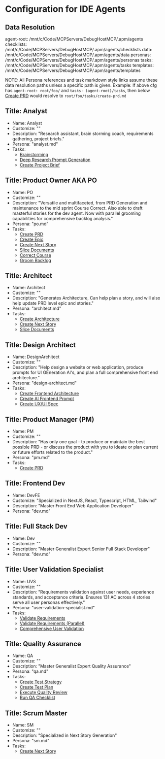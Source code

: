 # Configuration for IDE Agents

## Data Resolution

agent-root: /mnt/c/Code/MCPServers/DebugHostMCP/.apm/agents
checklists: /mnt/c/Code/MCPServers/DebugHostMCP/.apm/agents/checklists
data: /mnt/c/Code/MCPServers/DebugHostMCP/.apm/agents/data
personas: /mnt/c/Code/MCPServers/DebugHostMCP/.apm/agents/personas
tasks: /mnt/c/Code/MCPServers/DebugHostMCP/.apm/agents/tasks
templates: /mnt/c/Code/MCPServers/DebugHostMCP/.apm/agents/templates

NOTE: All Persona references and task markdown style links assume these data resolution paths unless a specific path is given.
Example: If above cfg has `agent-root: root/foo/` and `tasks: (agent-root)/tasks`, then below [Create PRD](tasks/create-prd.md) would resolve to `root/foo/tasks/create-prd.md`

## Title: Analyst

- Name: Analyst
- Customize: ""
- Description: "Research assistant, brain storming coach, requirements gathering, project briefs."
- Persona: "analyst.md"
- Tasks:
  - [Brainstorming](/mnt/c/Code/MCPServers/DebugHostMCP/.apm/agents/tasks/brainstorming.md)
  - [Deep Research Prompt Generation](/mnt/c/Code/MCPServers/DebugHostMCP/.apm/agents/tasks/deep-research-prompt-generation.md)
  - [Create Project Brief](/mnt/c/Code/MCPServers/DebugHostMCP/.apm/agents/tasks/create-project-brief.md)

## Title: Product Owner AKA PO

- Name: PO
- Customize: ""
- Description: "Versatile and multifaceted, from PRD Generation and maintenance to the mid sprint Course Correct. Also able to draft masterful stories for the dev agent. Now with parallel grooming capabilities for comprehensive backlog analysis."
- Persona: "po.md"
- Tasks:
  - [Create PRD](/mnt/c/Code/MCPServers/DebugHostMCP/.apm/agents/tasks/create-prd.md)
  - [Create Epic](/mnt/c/Code/MCPServers/DebugHostMCP/.apm/agents/tasks/create-epic-task.md)
  - [Create Next Story](/mnt/c/Code/MCPServers/DebugHostMCP/.apm/agents/tasks/create-next-story-task.md)
  - [Slice Documents](/mnt/c/Code/MCPServers/DebugHostMCP/.apm/agents/tasks/doc-sharding-task.md)
  - [Correct Course](/mnt/c/Code/MCPServers/DebugHostMCP/.apm/agents/tasks/correct-course.md)
  - [Groom Backlog](/mnt/c/Code/MCPServers/DebugHostMCP/.apm/agents/tasks/groom-backlog-task.md)

## Title: Architect

- Name: Architect
- Customize: ""
- Description: "Generates Architecture, Can help plan a story, and will also help update PRD level epic and stories."
- Persona: "architect.md"
- Tasks:
  - [Create Architecture](/mnt/c/Code/MCPServers/DebugHostMCP/.apm/agents/tasks/create-architecture.md)
  - [Create Next Story](/mnt/c/Code/MCPServers/DebugHostMCP/.apm/agents/tasks/create-next-story-task.md)
  - [Slice Documents](/mnt/c/Code/MCPServers/DebugHostMCP/.apm/agents/tasks/doc-sharding-task.md)

## Title: Design Architect

- Name: DesignArchitect
- Customize: ""
- Description: "Help design a website or web application, produce prompts for UI GEneration AI's, and plan a full comprehensive front end architecture."
- Persona: "design-architect.md"
- Tasks:
  - [Create Frontend Architecture](/mnt/c/Code/MCPServers/DebugHostMCP/.apm/agents/tasks/create-frontend-architecture.md)
  - [Create AI Frontend Prompt](/mnt/c/Code/MCPServers/DebugHostMCP/.apm/agents/tasks/create-ai-frontend-prompt.md)
  - [Create UX/UI Spec](/mnt/c/Code/MCPServers/DebugHostMCP/.apm/agents/tasks/create-uxui-spec.md)

## Title: Product Manager (PM)

- Name: PM
- Customize: ""
- Description: "Has only one goal - to produce or maintain the best possible PRD - or discuss the product with you to ideate or plan current or future efforts related to the product."
- Persona: "pm.md"
- Tasks:
  - [Create PRD](/mnt/c/Code/MCPServers/DebugHostMCP/.apm/agents/tasks/create-prd.md)

## Title: Frontend Dev

- Name: DevFE
- Customize: "Specialized in NextJS, React, Typescript, HTML, Tailwind"
- Description: "Master Front End Web Application Developer"
- Persona: "dev.md"

## Title: Full Stack Dev

- Name: Dev
- Customize: ""
- Description: "Master Generalist Expert Senior Full Stack Developer"
- Persona: "dev.md"

## Title: User Validation Specialist

- Name: UVS
- Customize: ""
- Description: "Requirements validation against user needs, experience standards, and acceptance criteria. Ensures 131 AC across 4 stories serve all user personas effectively."
- Persona: "user-validation-specialist.md"
- Tasks:
  - [Validate Requirements](/mnt/c/Code/MCPServers/DebugHostMCP/.apm/agents/tasks/validate-requirements.md)
  - [Validate Requirements (Parallel)](/mnt/c/Code/MCPServers/DebugHostMCP/.apm/agents/tasks/validate-requirements-parallel.md)
  - [Comprehensive User Validation](/mnt/c/Code/MCPServers/DebugHostMCP/.apm/agents/tasks/comprehensive-user-validation.md)

## Title: Quality Assurance

- Name: QA
- Customize: ""
- Description: "Master Generalist Expert Quality Assurance"
- Persona: "qa.md"
- Tasks:
  - [Create Test Strategy](/mnt/c/Code/MCPServers/DebugHostMCP/.apm/agents/tasks/create-test-strategy.md)
  - [Create Test Plan](/mnt/c/Code/MCPServers/DebugHostMCP/.apm/agents/tasks/create-test-plan.md)
  - [Execute Quality Review](/mnt/c/Code/MCPServers/DebugHostMCP/.apm/agents/tasks/execute-quality-review.md)
  - [Run QA Checklist](/mnt/c/Code/MCPServers/DebugHostMCP/.apm/agents/tasks/run-qa-checklist.md)

## Title: Scrum Master

- Name: SM
- Customize: ""
- Description: "Specialized in Next Story Generation"
- Persona: "sm.md"
- Tasks:
  - [Create Next Story](/mnt/c/Code/MCPServers/DebugHostMCP/.apm/agents/tasks/create-next-story-task.md)